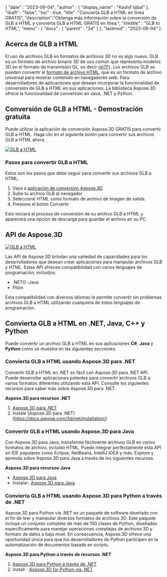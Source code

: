 {
  "date" : "2023-09-04",
  "author" : {
    "display_name" : "Kashif Iqbal"
},
  "draft" : "false",
  "toc" : true,
  "title" :"Convierta GLB a HTML en línea GRATIS",
  "description":"Obtenga más información sobre la conversión de GLB a HTML y convierta GLB a HTML GRATIS en línea.",
  "linktitle" : "GLB to HTML",
  "menu" : {
    "docs" : {
      "parent" : "3d"
}
},
  "lastmod" : "2023-09-04"
}

## Acerca de GLB a HTML

El uso de archivos GLB en formatos de archivos 3D no es algo nuevo. GLB es un formato de archivo binario 3D de uso común que representa modelos 3D en el formato de transmisión GL, es decir ([glTF](/es/3d/gltf/)). Los archivos GLB se pueden convertir al [formato de archivo HTML](/es/web/html/), que es un formato de archivo universal para mostrar contenido en navegadores web. Para desarrolladores de aplicaciones que desean incorporar la funcionalidad de conversión de GLB a HTML en sus aplicaciones. La biblioteca Aspose.3D ofrece la funcionalidad de conversión en Java, .NET y Python.

## Conversión de GLB a HTML - Demostración gratuita

Puede utilizar la aplicación de conversión Aspose.3D GRATIS para convertir GLB a HTML. Haga clic en el siguiente botón para convertir sus archivos GLB a HTML ahora.

[![GLB a HTML](../glb-to-html.png)](https://products.aspose.app/3d/conversion/glb-to-html)

### Pasos para convertir GLB a HTML

Estos son los pasos que debe seguir para convertir sus archivos GLB a HTML.

1. Vaya a [aplicación de conversión Aspose.3D](https://products.aspose.app/3d/conversion/glb-to-html)
1. Sube tu archivo GLB al navegador
1. Seleccione HTML como formato de archivo de imagen de salida.
1. Presione el botón Convertir

Esto iniciará el proceso de conversión de su archivo GLB a HTML y aparecerá una opción de descarga para guardar el archivo en su PC.

## API de Aspose.3D

[![GLB a HTML](../try-aspose-3d.png)](https://products.aspose.com/3d/)

Las API de Aspose.3D brindan una variedad de capacidades para los desarrolladores que desean crear aplicaciones para manipular archivos GLB y HTML. Estas API ofrecen compatibilidad con varios lenguajes de programación, incluidos:

- .NETO
-Java
- Pitón

Esta compatibilidad con diversos idiomas le permite convertir sin problemas archivos GLB a HTML utilizando cualquiera de estos lenguajes de programación.

## Convierta GLB a HTML en .NET, Java, C++ y Python

Puede convertir un archivo GLB a HTML en sus aplicaciones **C#**, **Java** y **Python** como se muestra en las siguientes secciones.

### Convierta GLB a HTML usando Aspose.3D para .NET

Convertir GLB a HTML en .NET es fácil con Aspose.3D para .NET API. Puede desarrollar aplicaciones potentes para convertir archivos GLB a varios formatos diferentes utilizando esta API. Consulte los siguientes recursos para saber más sobre Aspose.3D para .NET.

**Aspose.3D para recursos .NET**

1. [Aspose.3D para .NET](https://products.aspose.com/3d/net/)
1. Instale [Aspose.3D para .NET] (https://docs.aspose.com/3d/net/installation/)

### Convertir GLB a HTML usando Aspose.3D para Java

Con Aspose.3D para Java, transforme fácilmente archivos GLB en varios formatos de archivo, incluido HTML. Puede integrar perfectamente esta API en IDE populares como Eclipse, NetBeans, IntelliJ IDEA y más. Explore y aprenda sobre Aspose.3D para Java a través de los siguientes recursos.

**Aspose.3D para recursos Java**

* [Aspose.3D para Java](https://products.aspose.com/3d/java/)
* Instalar- [Aspose.3D para Java](https://docs.aspose.com/3d/java/installation/)

### Convierta GLB a HTML usando Aspose.3D para Python a través de .NET

Aspose.3D para Python vía .NET es un paquete de software diseñado con el fin de leer y manipular diversos formatos de archivos 3D. Este paquete incluye un conjunto completo de más de 100 clases de Python, diseñadas específicamente para manejar operaciones complejas de archivos 3D y formato de datos a bajo nivel. En consecuencia, Aspose.3D ofrece una oportunidad única para que los desarrolladores de Python participen en la automatización de documentos basada en scripts.

**Aspose.3D para Python a través de recursos .NET**

1. [Aspose.3D para Python a través de .NET](https://products.aspose.com/3d/python-net/)
1. Install - [Aspose.3D for Python via .NET](https://releases.aspose.com/3d/python-net/)

